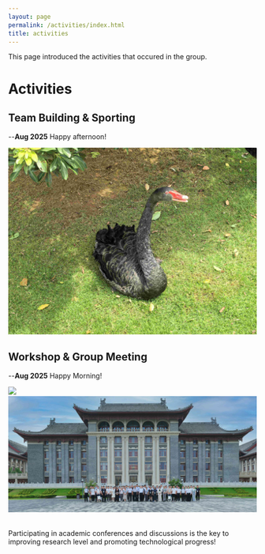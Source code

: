 ```yaml
---
layout: page
permalink: /activities/index.html
title: activities
---
```


This page introduced the activities that occured in the group.

# Activities

## Team Building & Sporting

--**Aug 2025** Happy afternoon!
<div class="first">
<img src="/images/card.jpg">
</div>

## Workshop & Group Meeting

--**Aug 2025** Happy Morning!
<div class="second">
<img src="/images/group1.JPG">
<img src="/images/group2.jpg">
</div>

<br>Participating in academic conferences and discussions is the key to improving research level and promoting technological progress!
